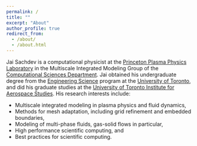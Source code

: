 ```yaml
---
permalink: /
title: ""
excerpt: "About"
author_profile: true
redirect_from: 
  - /about/
  - /about.html
---
```



Jai Sachdev is a computational physicist at the [Princeton Plasma Physics Laboratory](https://www.pppl.gov) in the Multiscale Integrated Modeling Group of the [Computational Sciences Department](https://cs.pppl.gov). Jai obtained his undergraduate degree from the [Engineering Science](https://engsci.utoronto.ca) program at the [University of Toronto](https://utoronto.ca), and did his graduate studies at the [University of Toronto Institute for Aerospace Studies](https://utias.utoronto.ca). His research interests include:
- Multiscale integrated modeling in plasma physics and fluid dynamics,
- Methods for mesh adaptation, including grid refinement and embedded boundaries,
- Modeling of multi-phase fluids, gas-solid flows in particular,
- High performance scientific computing, and
- Best practices for scientific computing.
